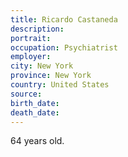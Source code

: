 ```yaml
---
title: Ricardo Castaneda
description: 
portrait: 
occupation: Psychiatrist
employer: 
city: New York
province: New York
country: United States
source: 
birth_date: 
death_date: 
---
```


64 years old.